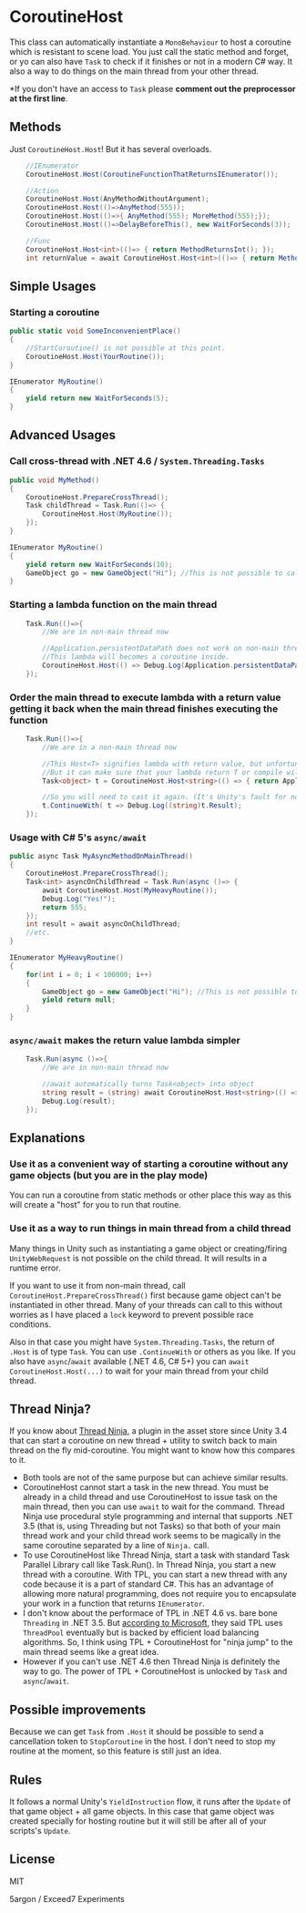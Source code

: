 # CoroutineHost

This class can automatically instantiate a `MonoBehaviour` to host a coroutine which is resistant to scene load. You just call the static method and forget, or yo can also have `Task` to check if it finishes or not in a modern C# way. It also a way to do things on the main thread from your other thread. 

*If you don't have an access to `Task` please **comment out the preprocessor at the first line**.

## Methods

Just `CoroutineHost.Host`! But it has several overloads.

```csharp
    //IEnumerator
    CoroutineHost.Host(CoroutineFunctionThatReturnsIEnumerator());

    //Action
    CoroutineHost.Host(AnyMethodWithoutArgument);
    CoroutineHost.Host(()=>AnyMethod(555));
    CoroutineHost.Host(()=>{ AnyMethod(555); MoreMethod(555);});
    CoroutineHost.Host(()=>DelayBeforeThis(), new WaitForSeconds(3));

    //Func
    CoroutineHost.Host<int>(()=> { return MethodReturnsInt(); });
    int returnValue = await CoroutineHost.Host<int>(()=> { return MethodReturnsInt(); });
```


## Simple Usages

### Starting a coroutine

```csharp
public static void SomeInconvenientPlace()
{
    //StartCoroutine() is not possible at this point.
    CoroutineHost.Host(YourRoutine());
}

IEnumerator MyRoutine()
{
    yield return new WaitForSeconds(5);
}
```

## Advanced Usages

### Call cross-thread with .NET 4.6 / `System.Threading.Tasks`

```csharp
public void MyMethod()
{
    CoroutineHost.PrepareCrossThread();
    Task childThread = Task.Run(()=> {
        CoroutineHost.Host(MyRoutine());
    });
}

IEnumerator MyRoutine()
{
    yield return new WaitForSeconds(10);
    GameObject go = new GameObject("Hi"); //This is not possible to call in a child thread.
}
```

### Starting a lambda function on the main thread

```csharp
    Task.Run(()=>{
        //We are in non-main thread now

        //Application.persistentDataPath does not work on non-main thread so we have the main thread host it.
        //This lambda will becomes a coroutine inside.
        CoroutineHost.Host(() => Debug.Log(Application.persistentDataPath));
    });
```


### Order the main thread to execute lambda with a return value getting it back when the main thread finishes executing the function

```csharp
    Task.Run(()=>{
        //We are in a non-main thread now

        //This Host<T> signifies lambda with return value, but unfortunately does not affects return type. It is still an "object".
        //But it can make sure that your lambda return T or compile will error.
        Task<object> t = CoroutineHost.Host<string>(() => { return Application.persistentDataPath; });

        //So you will need to cast it again. (It's Unity's fault for not allowing generic with MonoBehaviour where the return value was sent back.)
        t.ContinueWith( t => Debug.Log((string)t.Result);
    });
```

### Usage with C# 5's `async/await`

```csharp
public async Task MyAsyncMethodOnMainThread()
{
    CoroutineHost.PrepareCrossThread();
    Task<int> asyncOnChildThread = Task.Run(async ()=> {
        await CoroutineHost.Host(MyHeavyRoutine());
        Debug.Log("Yes!");
        return 555;
    });
    int result = await asyncOnChildThread;
    //etc.
}

IEnumerator MyHeavyRoutine()
{
    for(int i = 0; i < 100000; i++)
    {
        GameObject go = new GameObject("Hi"); //This is not possible to call in a child thread.
        yield return null;
    }
}
```

### `async/await` makes the return value lambda simpler

```csharp
    Task.Run(async ()=>{
        //We are in non-main thread now

        //await automatically turns Task<object> into object
        string result = (string) await CoroutineHost.Host<string>(() => { return Application.persistentDataPath; });
        Debug.Log(result);
    });
```

## Explanations

### Use it as a convenient way of starting a coroutine without any game objects (but you are in the play mode)

You can run a coroutine from static methods or other place this way as this will create a "host" for you to run that routine.

### Use it as a way to run things in main thread from a child thread

Many things in Unity such as instantiating a game object or creating/firing `UnityWebRequest` is not possible on the child thread. It will results in a runtime error.

If you want to use it from non-main thread, call `CoroutineHost.PrepareCrossThread()` first because game object can't be instantiated in other thread. Many of your threads can call to this without worries as I have placed a `lock` keyword to prevent possible race conditions.

Also in that case you might have `System.Threading.Tasks`, the return of `.Host` is of type `Task`. You can use `.ContinueWith` or others as you like. If you also have `async`/`await` available (.NET 4.6, C# 5+) you can `await CoroutineHost.Host(...)` to wait for your main thread from your child thread.

## Thread Ninja?
If you know about [Thread Ninja](https://www.assetstore.unity3d.com/en/#!/content/15717), a plugin in the asset store since Unity 3.4 that can start a coroutine on new thread + utility to switch back to main thread on the fly mid-coroutine. You might want to know how this compares to it.

- Both tools are not of the same purpose but can achieve similar results.
- CoroutineHost cannot start a task in the new thread. You must be already in a child thread and use CoroutineHost to issue task on the main thread, then you can use `await` to wait for the command. Thread Ninja use procedural style programming and internal that supports .NET 3.5 (that is, using Threading but not Tasks) so that both of your main thread work and your child thread work seems to be magically in the same coroutine separated by a line of `Ninja.` call.
- To use CoroutineHost like Thread Ninja, start a task with standard Task Parallel Library call like Task.Run(). In Thread Ninja, you start a new thread with a coroutine. With TPL, you can start a new thread with any code because it is a part of standard C#. This has an advantage of allowing more natural programming, does not require you to encapsulate your work in a function that returns `IEnumerator`.
- I don't know about the performace of TPL in .NET 4.6 vs. bare bone `Threading` in .NET 3.5. But [according to Microsoft](https://docs.microsoft.com/en-us/dotnet/standard/parallel-programming/task-based-asynchronous-programming), they said TPL uses `ThreadPool` eventually but is backed by efficient load balancing algorithms. So, I think using TPL + CoroutineHost for "ninja jump" to the main thread seems like a great idea.
- However if you can't use .NET 4.6 then Thread Ninja is definitely the way to go. The power of TPL + CoroutineHost is unlocked by `Task` and `async`/`await`.

## Possible improvements

Because we can get `Task` from `.Host` it should be possible to send a cancellation token to `StopCoroutine` in the host. I don't need to stop my routine at the moment, so this feature is still just an idea.

## Rules

It follows a normal Unity's `YieldInstruction` flow, it runs after the `Update` of that game object + all game objects. In this case that game object was created specially for hosting routine but it will still be after all of your scripts's `Update`.

## License

MIT

5argon / Exceed7 Experiments